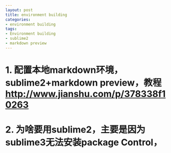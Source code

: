 ```yaml
---
layout: post
title: environment building
categories:
- environment building
tags:
- Environment building
- sublime2
- markdown preview
---
```

# 1. 配置本地markdown环境，sublime2+markdown preview，教程 http://www.jianshu.com/p/378338f10263
# 2. 为啥要用sublime2，主要是因为sublime3无法安装package Control，
